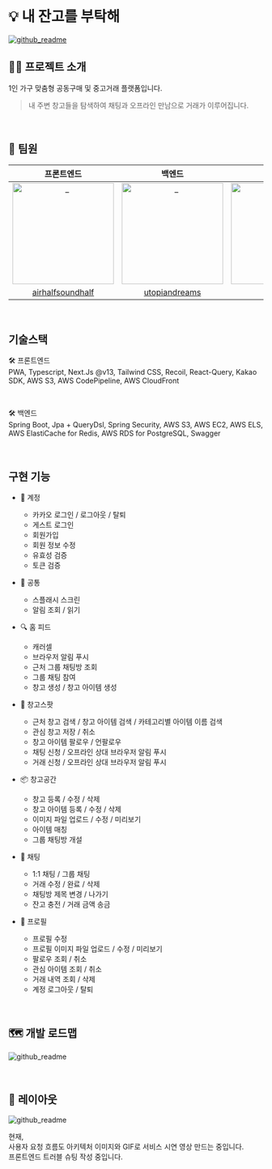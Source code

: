 # 💡 내 잔고를 부탁해

[![github_readme](https://naejango-s3-image.s3.ap-northeast-2.amazonaws.com/outer/naejango_mock.svg?response-content-disposition=inline&X-Amz-Security-Token=IQoJb3JpZ2luX2VjEA8aDmFwLW5vcnRoZWFzdC0yIkcwRQIhANZx3kckKI37%2FqQDZCDUIMrB66qFdbkg%2FsdoW2uAL5wMAiBXtFFWNEX%2FbAkiosSDjoV0rVU1Zxez5kKF0Hz8nmg3YyrkAgg4EAAaDDAxNTIyNTE0NzAyNCIMFgj2DOPG79y0Mdm0KsECGQ7%2BMM%2Fr2hGt8jurlM1i3I7bSaLhGROLQI%2BkVQFA1eFNOuaQsdH6BrVJAVrA%2FwMJiOh0ulRgKBXSSALRCJc5QZ9ONVELnUDm8q3GNenDRxCokTqGpAmNe6%2FUeqboFPSO2m3cTwyKQtjRUJivOPtJOm%2BPBDF3z%2BUusms%2BQHvYDa7HydkFZmxpkvUb87mbRj2qPTT2Ri5K12Wnmwhy2YVu5F7pw2azioFzIZj5N7OButW327eyPNJCwMVjwvVb1rYHcmhtS2ef4YGLACaZ8mV66YETWlWyQPZ%2FBbjK5D7NdIOQQoLM6lSOCBQbClUEGHc2Xi8EJp%2FieFuWQGomnW%2BdHkQy9XFLAsg9sUTr3hN37abI2gxEV6WJH8ldymHx3%2FOi1DCrNzjwwTyEXlSTlvLEp7eXHXit7x7wdvf9EcEc3s6rMJGv26kGOrMCHfceDPFOsC6C2lJaOdXcL2sU66M52SV%2BfhSE2C5jP785%2FqtqKLJQvNSVG71%2Ft6ADvNLaS91W1vsR5E5vN1HG3WxA4SMVxcauP4Wtlq43vNGeYo8R70cMVO4R20u21dFUXp09w%2FHd1voFIdogDdpjC%2BXPjv%2B86xt6AQh24uF4UElOnb2cmh3mEaW8Mi6i2hahdzcyIqWZkAkfLMCsyDQFo2Uxswv8EOMj9qyV3RTECLZgBuxCsVTorq%2FQ8c0xy1uoa8gRwBYUhp3jPPOtn8eoGq434cH0Nl%2Bfnau3EzduOMuoJkIr0DM4j5MwC%2BMKzAjrFT0STw%2B4vAHVOJmkt26aqLb7TV0IiAeAR8SKTGk7CNhCci1HdcZ8V4ewXliXGTe0bJFYFLN3pwyxdF4yK%2Ffq3s45uQ%3D%3D&X-Amz-Algorithm=AWS4-HMAC-SHA256&X-Amz-Date=20231023T225346Z&X-Amz-SignedHeaders=host&X-Amz-Expires=299&X-Amz-Credential=ASIAQHC35J2IM6OBYCH3%2F20231023%2Fap-northeast-2%2Fs3%2Faws4_request&X-Amz-Signature=4cece2004359776b6b0651d5dd7b68018ab249a86943ccc67e5f37672df5843a)](https://naejango.site/)

## 💁‍♂️ 프로젝트 소개

1인 가구 맞춤형 공동구매 및 중고거래 플랫폼입니다.

> 내 주변 창고들을 탐색하여 채팅과 오프라인 만남으로 거래가 이루어집니다.

<br />

## 🌟 팀원

|                                                       프론트엔드                                                        |                                                        백엔드                                                         |                                                         백엔드                                                          
| :---------------------------------------------------------------------------------------------------------------------: | :-----------------------------------------------------------------------------------------------------------------------: | :---------------------------------------------------------------------------------------------------------------------: |
| <img src="https://naejango-s3-image.s3.ap-northeast-2.amazonaws.com/outer/github_avatar_taeyong.png" width=200px alt="_"/> | <img src="https://naejango-s3-image.s3.ap-northeast-2.amazonaws.com/outer/github_avatar_kihong.jpeg" width=200px alt="_"/> | <img src="https://naejango-s3-image.s3.ap-northeast-2.amazonaws.com/outer/github_avatar_sejun.jpeg" width=200px alt="_"/> |
|                                           [airhalfsoundhalf](https://github.com/airhalfsoundhalf)                                            |                                            [utopiandreams](https://github.com/utopiandreams)                                            |                                          [asjjun](https://github.com/asjjun)                                           |

<br />

## 기술스택
🛠 프론트엔드  
PWA, Typescript, Next.Js @v13, Tailwind CSS, Recoil, React-Query, Kakao SDK, AWS S3, AWS CodePipeline, AWS CloudFront  

<br />

🛠 백엔드  
Spring Boot, Jpa + QueryDsl, Spring Security, AWS S3, AWS EC2, AWS ELS, AWS ElastiCache for Redis, AWS RDS for PostgreSQL, Swagger

<br />

## 구현 기능

- 🔐 계정
  - 카카오 로그인 / 로그아웃 / 탈퇴
  - 게스트 로그인
  - 회원가입
  - 회원 정보 수정
  - 유효성 검증
  - 토큰 검증
 
- 📌 공통
  - 스플래시 스크린
  - 알림 조회 / 읽기
 

- 🔍 홈 피드
  - 캐러셀
  - 브라우저 알림 푸시
  - 근처 그룹 채팅방 조회
  - 그룹 채팅 참여
  - 창고 생성 / 창고 아이템 생성

- 📍 창고스팟
  - 근처 창고 검색 / 창고 아이템 검색 / 카테고리별 아이템 이름 검색
  - 관심 창고 저장 / 취소
  - 창고 아이템 팔로우 / 언팔로우
  - 채팅 신청 / 오프라인 상대 브라우저 알림 푸시
  - 거래 신청 / 오프라인 상대 브라우저 알림 푸시
 
- 📦 창고공간
  - 창고 등록 / 수정 / 삭제
  - 창고 아이템 등록 / 수정 / 삭제
  - 이미지 파일 업로드 / 수정 / 미리보기
  - 아이템 매칭
  - 그룹 채팅방 개설

- 💬 채팅
  - 1:1 채팅 / 그룹 채팅
  - 거래 수정 / 완료 / 삭제
  - 채팅방 제목 변경 / 나가기
  - 잔고 충전 / 거래 금액 송금

- 👤 프로필
  - 프로필 수정
  - 프로필 이미지 파일 업로드 / 수정 / 미리보기
  - 팔로우 조회 / 취소
  - 관심 아이템 조회 / 취소
  - 거래 내역 조회 / 삭제
  - 계정 로그아웃 / 탈퇴

<br />

## 🗺️ 개발 로드맵

![github_readme](https://naejango-s3-image.s3.ap-northeast-2.amazonaws.com/outer/Group+74.png)

<br />

## 🎨 레이아웃

![github_readme](https://naejango-s3-image.s3.ap-northeast-2.amazonaws.com/outer/naejango_package.png)


현재,  
사용자 요청 흐름도 아키텍처 이미지와 GIF로 서비스 시연 영상 만드는 중입니다.  
프론트엔드 트러블 슈팅 작성 중입니다.
